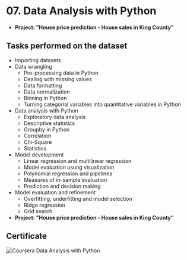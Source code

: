 # 07. Data Analysis with Python
  * **Project: "House price prediction - House sales in King County"**
## Tasks performed on the dataset
  * Importing datasets 
  * Data wrangling 
    * Pre-processing data in Python 
    * Dealing with missing values 
    * Data formatting 
    * Data normalization 
    * Binning in Python 
    * Turning categorial variables into quantitative variables in Python 
  * Data analysis with Python 
    * Exploratory data analysis 
    * Descriptive statistics
    * Groupby in Python 
    * Correlation 
    * Chi-Square
    * Statistics 
  * Model development 
    * Linear regression and multilinear regression 
    * Model evaluation usung visualization 
    * Polynomial regression and pipelines 
    * Measures of in-sample evaluation 
    * Prediction and decision making 
  * Model evaluation and refinement 
    * Overfitting, underfitting and model selection 
    * Ridge regression 
    * Grid search 
  * **Project: "House price prediction - House sales in King County"**
     
## Certificate
![Coursera Data Analysis with Python](https://user-images.githubusercontent.com/89849171/172606950-c9c242ca-506f-49d2-ad3a-4a7afe4172ea.png)
